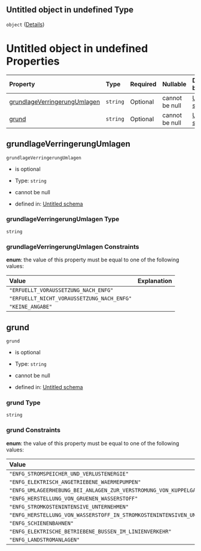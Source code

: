 ## Untitled object in undefined Type

`object` ([Details](enfg.md))

# Untitled object in undefined Properties

| Property                                                      | Type     | Required | Nullable       | Defined by                                                                                                                                                                                                              |
| :------------------------------------------------------------ | :------- | :------- | :------------- | :---------------------------------------------------------------------------------------------------------------------------------------------------------------------------------------------------------------------- |
| [grundlageVerringerungUmlagen](#grundlageverringerungumlagen) | `string` | Optional | cannot be null | [Untitled schema](grundlageverringerungumlagen.md "https://raw.githubusercontent.com/conuti-gmbh/bo4e-schema/master/schemas/v1/enum/GrundlageVerringerungUmlagen.schema.json#/properties/grundlageVerringerungUmlagen") |
| [grund](#grund)                                               | `string` | Optional | cannot be null | [Untitled schema](grundlageverringerungumlagengrund.md "https://raw.githubusercontent.com/conuti-gmbh/bo4e-schema/master/schemas/v1/enum/AbgabeArt.schema.json#/properties/grund")                                      |

## grundlageVerringerungUmlagen



`grundlageVerringerungUmlagen`

*   is optional

*   Type: `string`

*   cannot be null

*   defined in: [Untitled schema](grundlageverringerungumlagen.md "https://raw.githubusercontent.com/conuti-gmbh/bo4e-schema/master/schemas/v1/enum/GrundlageVerringerungUmlagen.schema.json#/properties/grundlageVerringerungUmlagen")

### grundlageVerringerungUmlagen Type

`string`

### grundlageVerringerungUmlagen Constraints

**enum**: the value of this property must be equal to one of the following values:

| Value                                      | Explanation |
| :----------------------------------------- | :---------- |
| `"ERFUELLT_VORAUSSETZUNG_NACH_ENFG"`       |             |
| `"ERFUELLT_NICHT_VORAUSSETZUNG_NACH_ENFG"` |             |
| `"KEINE_ANGABE"`                           |             |

## grund



`grund`

*   is optional

*   Type: `string`

*   cannot be null

*   defined in: [Untitled schema](grundlageverringerungumlagengrund.md "https://raw.githubusercontent.com/conuti-gmbh/bo4e-schema/master/schemas/v1/enum/AbgabeArt.schema.json#/properties/grund")

### grund Type

`string`

### grund Constraints

**enum**: the value of this property must be equal to one of the following values:

| Value                                                                     | Explanation |
| :------------------------------------------------------------------------ | :---------- |
| `"ENFG_STROMSPEICHER_UND_VERLUSTENERGIE"`                                 |             |
| `"ENFG_ELEKTRISCH_ANGETRIEBENE_WAERMEPUMPEN"`                             |             |
| `"ENFG_UMLAGEERHEBUNG_BEI_ANLAGEN_ZUR_VERSTROMUNG_VON_KUPPELGASEN"`       |             |
| `"ENFG_HERSTELLUNG_VON_GRUENEN_WASSERSTOFF"`                              |             |
| `"ENFG_STROMKOSTENINTENSIVE_UNTERNEHMEN"`                                 |             |
| `"ENFG_HERSTELLUNG_VON_WASSERSTOFF_IN_STROMKOSTENINTENSIVEN_UNTERNEHMEN"` |             |
| `"ENFG_SCHIENENBAHNEN"`                                                   |             |
| `"ENFG_ELEKTRISCHE_BETRIEBENE_BUSSEN_IM_LINIENVERKEHR"`                   |             |
| `"ENFG_LANDSTROMANLAGEN"`                                                 |             |
